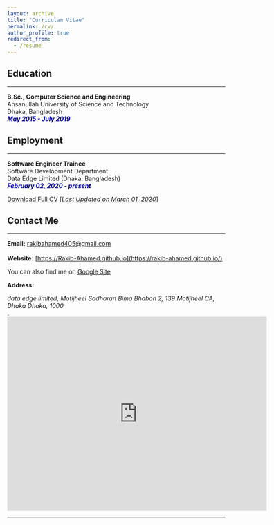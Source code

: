 ```yaml
---
layout: archive
title: "Curriculam Vitae"
permalink: /cv/
author_profile: true
redirect_from:
  - /resume
---
```


## Education 
-------------
<b>B.Sc., Computer Science and Engineering</b><br />
Ahsanullah University of Science and Technology<br />
Dhaka, Bangladesh<br />
<i style='color:#000099;'>**May 2015 - July 2019**</i>

## Employment 
-------------
<b>Software Engineer Trainee </b><br/>
Software Development Department <br/>
Data Edge Limited (Dhaka, Bangladesh) <br/>
<i style='color:#000099;'>**February 02, 2020 - present**</i><br/>


[Download Full CV](https://rakib-ahamed.github.io/files/CV_March1.pdf) [<ins>*Last Updated on March 01, 2020*</ins>]

## Contact Me
-------------

**Email:** rakibahamed405@gmail.com<br /> 
 <br /> 
**Website:** [https://Rakib-Ahamed.github.io](https://rakib-ahamed.github.io/) <br />

You can also find me on [Google Site](https://sites.google.com/view/rakibahamed/)


**Address:**
<address>
data edge limited, Motijheel
Sadharan Bima Bhabon 2, 139 Motijheel CA, Dhaka Dhaka, 1000 <br /> 
</address>. 
<br /> 
<iframe src="https://www.google.com/maps/embed?pb=!1m18!1m12!1m3!1d3652.4895936911407!2d90.41510271524943!3d23.729914395474893!2m3!1f0!2f0!3f0!3m2!1i1024!2i768!4f13.1!3m3!1m2!1s0x3755b85a2b1014c1%3A0x2ed54115c0dd93c2!2sdata%20edge%20limited%2C%20Motijheel!5e0!3m2!1sen!2sbd!4v1594486230192!5m2!1sen!2sbd" width="600" height="450" frameborder="0" style="border:0;" allowfullscreen="" aria-hidden="false" tabindex="0"></iframe>

__________________________________________________________
